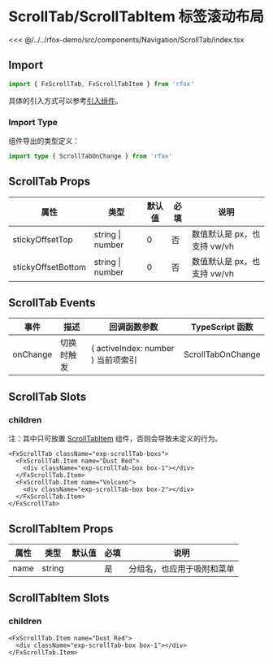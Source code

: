 # ScrollTab/ScrollTabItem 标签滚动布局

<CodeDemo name="ScrollTab">

<<< @/../../rfox-demo/src/components/Navigation/ScrollTab/index.tsx

</CodeDemo>

## Import

```js
import { FxScrollTab, FxScrollTabItem } from 'rfox'
```

具体的引入方式可以参考[引入组件](../guide/import.md)。

### Import Type

组件导出的类型定义：

```ts
import type { ScrollTabOnChange } from 'rfox'
```

## ScrollTab Props

| 属性               | 类型             | 默认值 | 必填 | 说明                        |
| ------------------ | ---------------- | ------ | ---- | --------------------------- |
| stickyOffsetTop    | string \| number | 0      | 否   | 数值默认是 px，也支持 vw/vh |
| stickyOffsetBottom | string \| number | 0      | 否   | 数值默认是 px，也支持 vw/vh |

## ScrollTab Events

| 事件     | 描述       | 回调函数参数                       | TypeScript 函数   |
| -------- | ---------- | ---------------------------------- | ----------------- |
| onChange | 切换时触发 | ( activeIndex: number ) 当前项索引 | ScrollTabOnChange |

## ScrollTab Slots

### children

注：其中只可放置 [ScrollTabItem](./ScrollTab.md#scrolltabitem-props) 组件，否则会导致未定义的行为。

```tsx
<FxScrollTab className="exp-scrollTab-boxs">
  <FxScrollTab.Item name="Dust Red">
    <div className="exp-scrollTab-box box-1"></div>
  </FxScrollTab.Item>
  <FxScrollTab.Item name="Volcano">
    <div className="exp-scrollTab-box box-2"></div>
  </FxScrollTab.Item>
</FxScrollTab>
```

## ScrollTabItem Props

| 属性 | 类型   | 默认值 | 必填 | 说明                       |
| ---- | ------ | ------ | ---- | -------------------------- |
| name | string |        | 是   | 分组名，也应用于吸附和菜单 |

## ScrollTabItem Slots

### children

```tsx
<FxScrollTab.Item name="Dust Red">
  <div className="exp-scrollTab-box box-1"></div>
</FxScrollTab.Item>
```
